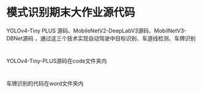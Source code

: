 # 模式识别期末大作业源代码
YOLOv4-Tiny PLUS 源码、MobileNetV2-DeepLabV3源码、MobilNetV3-DBNet源码 ，通过这三个技术实现自动驾驶中目标识别、车道线检测、车牌识别

#
YOLOv4-Tiny-PLUS源码在code文件夹内

#
车牌识别的代码在word文件夹内
